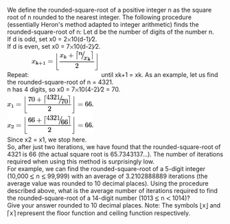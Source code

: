   We define the rounded-square-root of a positive integer n as the square root of n rounded to the nearest integer.    The following procedure (essentially Heron&#39;s method adapted to integer arithmetic) finds the rounded-square-root of n:  Let d be the number of digits of the number n.<br />  If d is odd, set x0 = 2<img src='images/symbol_times.gif' width='9' height='9' alt='&times;' border='0' style='vertical-align:middle;' />10(d-1)&frasl;2.<br />  If d is even, set x0 = 7<img src='images/symbol_times.gif' width='9' height='9' alt='&times;' border='0' style='vertical-align:middle;' />10(d-2)&frasl;2.<br />  Repeat:    <img src="project/images/p_255_Heron.gif" />      until xk+1 = xk.    As an example, let us find the rounded-square-root of n = 4321.<br />  n has 4 digits, so x0 = 7<img src='images/symbol_times.gif' width='9' height='9' alt='&times;' border='0' style='vertical-align:middle;' />10(4-2)&frasl;2 = 70.<br />  <img src='project/images/p_255_Example.gif'>  <br />  Since x2 = x1, we stop here.<br />  So, after just two iterations, we have found that the rounded-square-root of 4321 is 66 (the actual square root is 65.7343137&hellip;).    The number of iterations required when using this method is surprisingly low.<br />  For example, we can find the rounded-square-root of a 5-digit integer (10,000 <img src='images/symbol_le.gif' width='10' height='12' alt='&le;' border='0' style='vertical-align:middle;' /> n <img src='images/symbol_le.gif' width='10' height='12' alt='&le;' border='0' style='vertical-align:middle;' /> 99,999) with an average of 3.2102888889 iterations (the average value was rounded to 10 decimal places).    Using the procedure described above, what is the average number of iterations required to find the rounded-square-root of a 14-digit number (1013 <img src='images/symbol_le.gif' width='10' height='12' alt='&le;' border='0' style='vertical-align:middle;' /> n <img src='images/symbol_lt.gif' width='10' height='10' alt='&lt;' border='0' style='vertical-align:middle;' /> 1014)?<br />  Give your answer rounded to 10 decimal places.    Note: The symbols <img src='images/symbol_lfloor.gif' width='6' height='16' alt='&lfloor;' border='0' style='vertical-align:middle;' />x<img src='images/symbol_rfloor.gif' width='6' height='16' alt='&rfloor;' border='0' style='vertical-align:middle;' /> and <img src='images/symbol_lceil.gif' width='6' height='16' alt='&lceil;' border='0' style='vertical-align:middle;' />x<img src='images/symbol_rceil.gif' width='6' height='16' alt='&rceil;' border='0' style='vertical-align:middle;' /> represent the floor function and ceiling function respectively.    